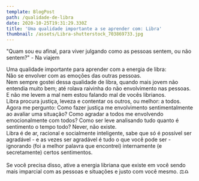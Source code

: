 ```yaml
---
template: BlogPost
path: /qualidade-de-libra
date: 2020-10-25T19:31:29.330Z
title: 'Uma qualidade importante a se aprender com: Libra'
thumbnail: /assets/Libra-shutterstock_703869733.jpg
---
```

<!--StartFragment-->

"Quam sou eu afinal, para viver julgando como as pessoas sentem, ou não sentem?" - Na viajem

Uma qualidade importante para aprender com a energia de libra:\
Não se envolver com as emoções das outras pessoas.\
Nem sempre gostei dessa qualidade de libra, quando mais jovem não entendia muito bem; até rolava raivinha do não envolvimento nas pessoas. E não me levem a mal nem estou falando mal de vocês librianos.\
Libra procura justiça, leveza e contentar os outros, ou melhor: a todos. Agora me pergunto: Como fazer justiça me envolvimento sentimentalmente ao avaliar uma situação? Como agradar a todos me envolvendo emocionalmente com todos? Como ser leve analisando tudo quanto é sentimento o tempo todo? Never, não existe.\
Libra é de ar, racional e socialmente inteligente, sabe que só é possível ser agradável - e as vezes ser agradável é tudo o que você pode ser - ignorando (foi a melhor palavra que encontrei) internamente (e secretamente) certos sentimentos.\
\
Se você precisa disso, ative a energia libriana que existe em você sendo mais imparcial com as pessoas e situações e justo com você mesmo. ⚖️♎

<!--EndFragment-->

